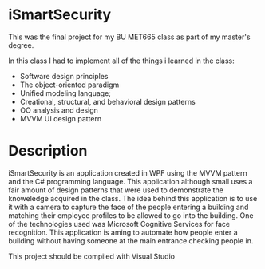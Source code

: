 # iSmartSecurity
This was the final project for my BU MET665 class as part of my master's degree.

In this class I had to implement all of the things i learned in the class:
 * Software design principles
 * The object-oriented paradigm
 * Unified modeling language; 
 * Creational, structural, and behavioral design patterns
 * OO analysis and design
 * MVVM UI design pattern

# Description
iSmartSecurity is an application created in WPF using the MVVM pattern and the C# programming language. This application although small uses a fair amount of design patterns that were used to demonstrate the knoweledge acquired in the class. The idea behind this application is to use it with a camera to capture the face of the people entering a building and matching their employee profiles to be allowed to go into the building. One of the technologies used was Microsoft Cognitive Services for face recognition. This application is aming to automate how people enter a building without having someone at the main entrance checking people in.

This project should be compiled with Visual Studio
